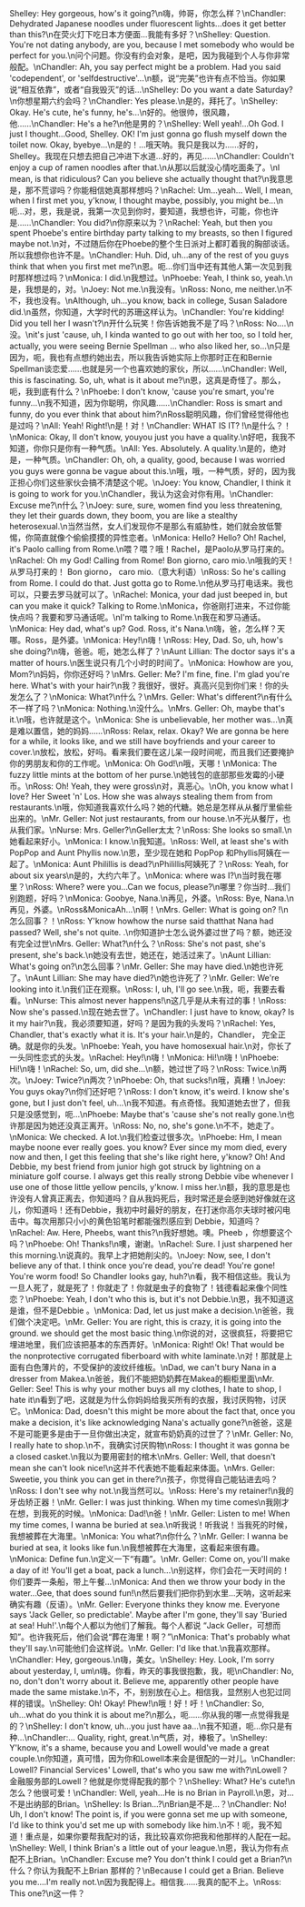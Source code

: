 Shelley: Hey gorgeous, how's it going?\n嗨，帅哥，你怎么样？\nChandler: Dehydrated Japanese noodles under fluorescent lights...does it get better than this?\n在荧火灯下吃日本方便面…我能有多好？\nShelley: Question. You're not dating anybody, are you, because I met somebody who would be perfect for you.\n问个问题。你没有约会对象，是吧，因为我碰到个人与你非常般配。\nChandler: Ah, you say perfect might be a problem. Had you said 'codependent', or 'selfdestructive'...\n额，说“完美”也许有点不恰当。你如果说“相互依靠”，或者“自我毁灭”的话...\nShelley: Do you want a date Saturday?\n你想星期六约会吗？\nChandler: Yes please.\n是的，拜托了。\nShelley: Okay. He's cute, he's funny, he's...\n好的。他很帅，很风趣，他......\nChandler: He's a he?\n他是男的？\nShelley: Well yeah!...Oh God. I just I thought...Good, Shelley. OK! I'm just gonna go flush myself down the toilet now. Okay, byebye...\n是的！…哦天呐。我只是我以为......好的，Shelley。我现在只想去把自己冲进下水道…好的，再见…...\nChandler: Couldn't enjoy a cup of ramen noodles after that.\n从那以后就没心情吃面条了。\nI mean, is that ridiculous? Can you believe she actually thought that?\n我意思是，那不荒谬吗？你能相信她真那样想吗？\nRachel: Um...yeah... Well, I mean, when I first met you, y'know, I thought maybe, possibly, you might be...\n呃…对，恩，我是说，我第一次见到你时，要知道，我想也许，可能，你也许是…...\nChandler: You did?\n你原来以为？\nRachel: Yeah, but then you spent Phoebe's entire birthday party talking to my breasts, so then I figured maybe not.\n对，不过随后你在Phoebe的整个生日派对上都盯着我的胸部谈话。所以我想你也许不是。\nChandler: Huh. Did, uh...any of the rest of you guys think that when you first met me?\n恩。呃…你们当中还有其他人第一次见到我时那样想过吗？\nMonica: I did.\n我想过。\nPhoebe: Yeah, I think so, yeah.\n是，我想是的，对。\nJoey: Not me.\n我没有。\nRoss: Nono, me neither.\n不不，我也没有。\nAlthough, uh...you know, back in college, Susan Saladore did.\n虽然，你知道，大学时代的苏珊这样认为。\nChandler: You're kidding! Did you tell her I wasn't?\n开什么玩笑！你告诉她我不是了吗？\nRoss: No....\n没。\nit's just 'cause, uh, I kinda wanted to go out with her too, so I told her, actually, you were seeing Bernie Spellman ... who also liked her, so...\n只是因为，呃，我也有点想约她出去，所以我告诉她实际上你那时正在和Bernie Spellman谈恋爱......也就是另一个也喜欢她的家伙，所以......\nChandler: Well, this is fascinating. So, uh, what is it about me?\n恩，这真是奇怪了。那么，呃，我到底有什么？\nPhoebe: I don't know, 'cause you're smart, you're funny...\n我不知道，因为你聪明，你风趣……\nChandler: Ross is smart and funny, do you ever think that about him?\nRoss聪明风趣，你们曾经觉得他也是过吗？\nAll: Yeah! Right!\n是！对！\nChandler: WHAT IS IT? !\n是什么？！\nMonica: Okay, II don't know, youyou just you have a quality.\n好吧，我我不知道，你你只是你有一种气质。\nAll: Yes. Absolutely. A quality.\n是的，绝对是，一种气质。\nChandler: Oh, oh, a quality, good, because I was worried you guys were gonna be vague about this.\n哦，哦，一种气质，好的，因为我正担心你们这些家伙会搞不清楚这个呢。\nJoey: You know, Chandler, I think it is going to work for you.\nChandler，我认为这会对你有用。\nChandler: Excuse me?\n什么？\nJoey: sure, sure, women find you less threatening, they let their guards down, they boom, you are like a stealthy heterosexual.\n当然当然，女人们发现你不是那么有威胁性，她们就会放低警惕，你简直就像个偷偷摸摸的异性恋者。\nMonica: Hello? Hello? Oh! Rachel, it's Paolo calling from Rome.\n喂？喂？哦！Rachel，是Paolo从罗马打来的。\nRachel: Oh my God! Calling from Rome! Bon giorno, caro mio.\n哦我的天！从罗马打来的！ Bon giorno， caro mio.（意大利语）\nRoss: So he's calling from Rome. I could do that. Just gotta go to Rome.\n他从罗马打电话来。我也可以，只要去罗马就可以了。\nRachel: Monica, your dad just beeped in, but can you make it quick? Talking to Rome.\nMonica，你爸刚打进来，不过你能快点吗？我要和罗马通话呢。\nI'm talking to Rome.\n我在和罗马通话。\nMonica: Hey dad, what's up? God. Ross, it's Nana.\n嗨，爸，怎么样？天哪。Ross，是外婆。\nMonica: Hey!\n嗨！\nRoss: Hey, Dad. So, uh, how's she doing?\n嗨，爸爸。呃，她怎么样了？\nAunt Lillian: The doctor says it's a matter of hours.\n医生说只有几个小时的时间了。\nMonica: Howhow are you, Mom?\n妈妈，你你还好吗？\nMrs. Geller: Me? I'm fine, fine. I'm glad you're here. What's with your hair?\n我？我很好，很好。真高兴见到你们来！你的头发怎么了？\nMonica: What?\n什么？\nMrs. Geller: What's different?\n有什么不一样了吗？\nMonica: Nothing.\n没什么。\nMrs. Geller: Oh, maybe that's it.\n哦，也许就是这个。\nMonica: She is unbelievable, her mother was...\n真是难以置信，她的妈妈……\nRoss: Relax, relax. Okay? We are gonna be here for a while, it looks like, and we still have boyfriends and your career to cover.\n放松，放松，好吗。看来我们要在这儿呆一段时间呢，而且我们还要掩护你的男朋友和你的工作呢。\nMonica: Oh God!\n哦，天哪！\nMonica: The fuzzy little mints at the bottom of her purse.\n她钱包的底部那些发霉的小硬币。\nRoss: Oh! Yeah, they were gross\n对，真恶心。\nOh, you know what I love? Her Sweet 'n' Los. How she was always stealing them from from restaurants.\n哦，你知道我喜欢什么吗？她的代糖。她总是怎样从从餐厅里偷些出来的。\nMr. Geller: Not just restaurants, from our house.\n不光从餐厅，也从我们家。\nNurse: Mrs. Geller?\nGeller太太？\nRoss: She looks so small.\n她看起来好小。\nMonica: I know.\n我知道。\nRoss: Well, at least she's with PopPop and Aunt Phyllis now.\n恩，至少现在她和 PopPop 和Phyllis阿姨在一起了。\nMonica: Aunt Philillis is dead?\nPhilillis阿姨死了？\nRoss: Yeah, for about six years\n是的，大约六年了。\nMonica: where was I?\n当时我在哪里？\nRoss: Where? were you...Can we focus, please?\n哪里？你当时...我们别跑题，好吗？\nMonica: Goobye, Nana.\n再见，外婆。\nRoss: Bye, Nana.\n再见，外婆。\nRoss&MonicaAh...\n啊！\nMrs. Geller: What is going on? !\n怎么回事？！\nRoss: Y'know howhow the nurse said thatthat Nana had passed? Well, she's not quite. .\n你知道护士怎么说外婆过世了吗？额，她还没有完全过世\nMrs. Geller: What?\n什么？\nRoss: She's not past, she's present, she's back.\n她没有去世，她还在，她活过来了。\nAunt Lillian: What's going on?\n怎么回事？\nMr. Geller: She may have died.\n她也许死了。\nAunt Lillian: She may have died?\n她也许死了？\nMr. Geller: We're looking into it.\n我们正在观察。\nRoss: I, uh, I'll go see.\n我，呃，我要去看看。\nNurse: This almost never happens!\n这几乎是从未有过的事！\nRoss: Now she's passed.\n现在她去世了。\nChandler: I just have to know, okay? Is it my hair?\n我，我必须要知道，好吗？是因为我的头发吗？\nRachel: Yes, Chandler, that's exactly what it is. It's your hair.\n是的，Chandler， 完全正确。就是你的头发。\nPhoebe: Yeah, you have homosexual hair.\n对，你长了一头同性恋式的头发。\nRachel: Hey!\n嗨！\nMonica: Hi!\n嗨！\nPhoebe: Hi!\n嗨！\nRachel: So, um, did she...\n额，她过世了吗？\nRoss: Twice.\n两次。\nJoey: Twice?\n两次？\nPhoebe: Oh, that sucks!\n哦，真糟！\nJoey: You guys okay?\n你们还好吧？\nRoss: I don't know, it's weird. I know she's gone, but I just don't feel, uh...\n我不知道。有点奇怪。我知道她去世了，但我只是没感觉到，呃…\nPhoebe: Maybe that's 'cause she's not really gone.\n也许那是因为她还没真正离开。\nRoss: No, no, she's gone.\n不不，她走了。\nMonica: We checked. A lot.\n我们检查过很多次。\nPhoebe: Hm, I mean maybe noone ever really goes. you know? Ever since my mom died, every now and then, I get this feeling that she's like right here, y'know? Oh! And Debbie, my best friend from junior high got struck by lightning on a miniature golf course. I always get this really strong Debbie vibe whenever I use one of those little yellow pencils, y'know. I miss her.\n额，我的意思是也许没有人曾真正离去，你知道吗？自从我妈死后，我时常还是会感到她好像就在这儿，你知道吗！还有Debbie，我初中时最好的朋友，在打迷你高尔夫球时被闪电击中。每次用那只小小的黄色铅笔时都能强烈感应到 Debbie，知道吗？\nRachel: Aw. Here, Pheebs, want this?\n我好想她。噢。Pheeb ，你想要这个吗？\nPhoebe: Oh! Thanks!\n噢，谢谢。\nRachel: Sure. I just sharpened her this morning.\n说真的。我早上才把她削尖的。\nJoey: Now, see, I don't believe any of that. I think once you're dead, you're dead! You're gone! You're worm food! So Chandler looks gay, huh?\n看，我不相信这些。我认为一旦人死了，就是死了！你就走了！你就是虫子的食物了！钱德看起来像个同性恋？\nPhoebe: Yeah, I don't who this is, but it's not Debbie.\n恩，我不知道这是谁，但不是Debbie 。\nMonica: Dad, let us just make a decision.\n爸爸，我们做个决定吧。\nMr. Geller: You are right, this is crazy, it is going into the ground. we should get the most basic thing.\n你说的对，这很疯狂，将要把它埋进地里，我们应该把基本的东西弄好。\nMonica: Right! Ok! That would be the nonprotective corrugated fiberboard with white laminate.\n对！那就是上面有白色薄片的，不受保护的波纹纤维板。\nDad, we can't bury Nana in a dresser from Makea.\n爸爸，我们不能把奶奶葬在Makea的橱柜里面\nMr. Geller: See! This is why your mother buys all my clothes, I hate to shop, I hate it\n看到了吧，这就是为什么你妈妈给我买所有的衣服，我讨厌购物，讨厌它。\nMonica: Dad, doesn't this might be more about the fact that, once you make a decision, it's like acknowledging Nana's actually gone?\n爸爸，这是不是可能更多是由于一旦你做出决定，就宣布奶奶真的过世了？\nMr. Geller: No, I really hate to shop.\n不，我确实讨厌购物\nRoss: I thought it was gonna be a closed casket.\n我以为要用密封的棺木\nMrs. Geller: Well, that doesn't mean she can't look nice!\n这并不代表她不能看起来体面。\nMrs. Geller: Sweetie, you think you can get in there?\n孩子，你觉得自己能钻进去吗？\nRoss: I don't see why not.\n我当然可以。\nRoss: Here's my retainer!\n我的牙齿矫正器！\nMr. Geller: I was just thinking. When my time comes\n我刚才在想，到我死的时候。\nMonica: Dad!\n爸！\nMr. Geller: Listen to me! When my time comes, I wanna be buried at sea.\n听我说！听我说！当我死的时候，我想被葬在大海里。\nMonica: You what?\n你什么？\nMr. Geller: I wanna be buried at sea, it looks like fun.\n我想被葬在大海里，这看起来很有趣。\nMonica: Define fun.\n定义一下“有趣”。\nMr. Geller: Come on, you'll make a day of it! You'll get a boat, pack a lunch...\n别这样，你们会花一天时间的！你们要弄一条船，带上午餐…\nMonica: And then we throw your body in the water...Gee, that does sound fun!\n然后要我们把你扔到水里…天呐，这听起来确实有趣（反语）。\nMr. Geller: Everyone thinks they know me. Everyone says 'Jack Geller, so predictable'. Maybe after I'm gone, they'll say 'Buried at sea! Huh!'.\n每个人都以为他们了解我。每个人都说 “Jack Geller，可想而知”。也许我死后，他们会说“葬在海里！啊？”\nMonica: That's probably what they'll say.\n可能他们会这样说。\nMr. Geller: I'd like that.\n我喜欢那样。\nChandler: Hey, gorgeous.\n嗨，美女。\nShelley: Hey. Look, I'm sorry about yesterday, I, um\n嗨。你看，昨天的事我很抱歉，我，呃\nChandler: No, no, don't don't worry about it. Believe me, apparently other people have made the same mistake.\n不，不，别别放在心上。相信我，显然别人也犯过同样的错误。\nShelley: Oh! Okay! Phew!\n哦！好！吁！\nChandler: So, uh...what do you think it is about me?\n那么，呃……你从我的哪一点觉得我是的？\nShelley: I don't know, uh...you just have aa...\n我不知道，呃…你只是有种…\nChandler:... Quality, right, great.\n气质，对，棒极了。\nShelley: Y'know, it's a shame, because you and Lowell would've made a great couple.\n你知道，真可惜，因为你和Lowell本来会是很配的一对儿。\nChandler: Lowell? Financial Services' Lowell, that's who you saw me with?\nLowell？金融服务部的Lowell？他就是你觉得配我的那个？\nShelley: What? He's cute!\n怎么？他很可爱！\nChandler: Well, yeah...He is no Brian in Payroll.\n恩，对…不是出纳部的Brian。\nShelley: Is Brian...?\nBrian是不是…？\nChandler: No! Uh, I don't know! The point is, if you were gonna set me up with someone, I'd like to think you'd set me up with somebody like him.\n不！呃，我不知道！重点是，如果你要帮我配对的话，我比较喜欢你把我和他那样的人配在一起。\nShelley: Well, I think Brian's a little out of your league.\n恩，我认为你有点配不上Brian。\nChandler: Excuse me? You don't think I could get a Brian?\n什么？你认为我配不上Brian 那样的？\nBecause I could get a Brian. Believe you me....I'm really not.\n因为我配得上。相信我……我真的配不上。\nRoss: This one?\n这一件？
        